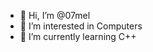- 👋 Hi, I’m @07mel
- 👀 I’m interested in Computers
- 🌱 I’m currently learning C++


<!---
07mel/07mel is a ✨ special ✨ repository because its `README.md` (this file) appears on your GitHub profile.
You can click the Preview link to take a look at your changes.
--->
